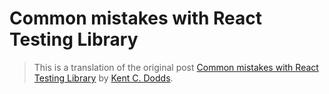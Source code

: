 # Common mistakes with React Testing Library
> This is a translation of the original post [Common mistakes with React Testing Library](https://kentcdodds.com/blog/common-mistakes-with-react-testing-library) by [Kent C. Dodds](https://kentcdodds.com/).